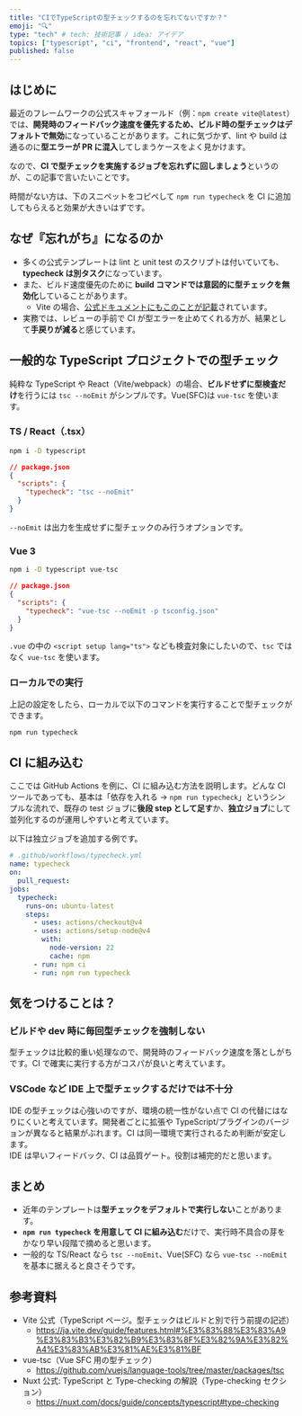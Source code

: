 ```yaml
---
title: "CIでTypeScriptの型チェックするのを忘れてないですか？"
emoji: "🔍"
type: "tech" # tech: 技術記事 / idea: アイデア
topics: ["typescript", "ci", "frontend", "react", "vue"]
published: false
---
```


## はじめに

最近のフレームワークの公式スキャフォールド（例：`npm create vite@latest`）では、**開発時のフィードバック速度を優先するため、ビルド時の型チェックはデフォルトで無効**になっていることがあります。これに気づかず、lint や build は通るのに**型エラーが PR に混入**してしまうケースをよく見かけます。

なので、**CI で型チェックを実施するジョブを忘れずに回しましょう**というのが、この記事で言いたいことです。

時間がない方は、下のスニペットをコピペして `npm run typecheck` を CI に追加してもらえると効果が大きいはずです。

## なぜ『忘れがち』になるのか

- 多くの公式テンプレートは lint と unit test のスクリプトは付いていても、**typecheck は別タスク**になっています。
- また、ビルド速度優先のために **build コマンドでは意図的に型チェックを無効化**していることがあります。
  - Vite の場合、[公式ドキュメントにもこのことが記載](https://ja.vite.dev/guide/features.html#%E3%83%88%E3%83%A9%E3%83%B3%E3%82%B9%E3%83%8F%E3%82%9A%E3%82%A4%E3%83%AB%E3%81%AE%E3%81%BF)されています。
- 実務では、レビューの手前で CI が型エラーを止めてくれる方が、結果として**手戻りが減る**と感じています。

## 一般的な TypeScript プロジェクトでの型チェック

純粋な TypeScript や React（Vite/webpack）の場合、**ビルドせずに型検査だけ**を行うには `tsc --noEmit` がシンプルです。Vue(SFC)は `vue-tsc` を使います。

### TS / React（.tsx）

```bash
npm i -D typescript
```

```json
// package.json
{
  "scripts": {
    "typecheck": "tsc --noEmit"
  }
}
```

`--noEmit` は出力を生成せずに型チェックのみ行うオプションです。

### Vue 3

```bash
npm i -D typescript vue-tsc
```

```json
// package.json
{
  "scripts": {
    "typecheck": "vue-tsc --noEmit -p tsconfig.json"
  }
}
```

`.vue` の中の `<script setup lang="ts">` なども検査対象にしたいので、`tsc` ではなく `vue-tsc` を使います。

### ローカルでの実行

上記の設定をしたら、ローカルで以下のコマンドを実行することで型チェックができます。

```bash
npm run typecheck
```

## CI に組み込む

ここでは GitHub Actions を例に、CI に組み込む方法を説明します。どんな CI ツールであっても、基本は「依存を入れる → `npm run typecheck`」というシンプルな流れで、既存の test ジョブに**後段 step として足す**か、**独立ジョブ**にして並列化するのが運用しやすいと考えています。

以下は独立ジョブを追加する例です。

```yaml
# .github/workflows/typecheck.yml
name: typecheck
on:
  pull_request:
jobs:
  typecheck:
    runs-on: ubuntu-latest
    steps:
      - uses: actions/checkout@v4
      - uses: actions/setup-node@v4
        with:
          node-version: 22
          cache: npm
      - run: npm ci
      - run: npm run typecheck
```

## 気をつけることは？

### ビルドや dev 時に毎回型チェックを強制しない

型チェックは比較的重い処理なので、開発時のフィードバック速度を落としがちです。CI で確実に実行する方がコスパが良いと考えています。

### VSCode など IDE 上で型チェックするだけでは不十分

IDE の型チェックは心強いのですが、環境の統一性がない点で CI の代替にはなりにくいと考えています。開発者ごとに拡張や TypeScript/プラグインのバージョンが異なると結果がぶれます。CI は同一環境で実行されるため判断が安定します。  
IDE は早いフィードバック、CI は品質ゲート。役割は補完的だと思います。

## まとめ

- 近年のテンプレートは**型チェックをデフォルトで実行しない**ことがあります。
- **`npm run typecheck` を用意して CI に組み込む**だけで、実行時不具合の芽をかなり早い段階で摘めると思います。
- 一般的な TS/React なら `tsc --noEmit`、Vue(SFC) なら `vue-tsc --noEmit` を基本に据えると良さそうです。

## 参考資料

- Vite 公式（TypeScript ページ。型チェックはビルドと別で行う前提の記述）
  - https://ja.vite.dev/guide/features.html#%E3%83%88%E3%83%A9%E3%83%B3%E3%82%B9%E3%83%8F%E3%82%9A%E3%82%A4%E3%83%AB%E3%81%AE%E3%81%BF
- vue-tsc（Vue SFC 用の型チェック）
  - https://github.com/vuejs/language-tools/tree/master/packages/tsc
- Nuxt 公式: TypeScript と Type-checking の解説（Type-checking セクション）
  - https://nuxt.com/docs/guide/concepts/typescript#type-checking
